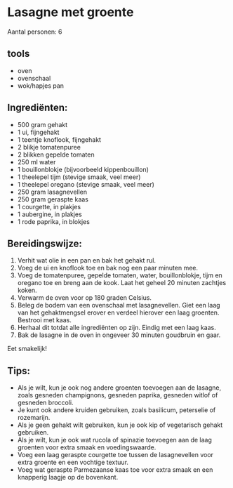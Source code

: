 # Lasagne met groente

Aantal personen: 6

## tools

- oven
- ovenschaal
- wok/hapjes pan

## Ingrediënten:

- 500 gram gehakt
- 1 ui, fijngehakt
- 1 teentje knoflook, fijngehakt
- 2 blikje tomatenpuree
- 2 blikken gepelde tomaten
- 250 ml water
- 1 bouillonblokje (bijvoorbeeld kippenbouillon)
- 1 theelepel tijm (stevige smaak, veel meer)
- 1 theelepel oregano (stevige smaak, veel meer)
- 250 gram lasagnevellen
- 250 gram geraspte kaas
- 1 courgette, in plakjes
- 1 aubergine, in plakjes
- 1 rode paprika, in blokjes

## Bereidingswijze:

1. Verhit wat olie in een pan en bak het gehakt rul.
2. Voeg de ui en knoflook toe en bak nog een paar minuten mee.
3. Voeg de tomatenpuree, gepelde tomaten, water, bouillonblokje, tijm en oregano toe en breng aan de kook. Laat het geheel 20 minuten zachtjes koken.
4. Verwarm de oven voor op 180 graden Celsius.
5. Beleg de bodem van een ovenschaal met lasagnevellen. Giet een laag van het gehaktmengsel erover en verdeel hierover een laag groenten. Bestrooi met kaas.
6. Herhaal dit totdat alle ingrediënten op zijn. Eindig met een laag kaas.
7. Bak de lasagne in de oven in ongeveer 30 minuten goudbruin en gaar.

Eet smakelijk!

## Tips:

- Als je wilt, kun je ook nog andere groenten toevoegen aan de lasagne, zoals gesneden champignons, gesneden paprika, gesneden witlof of gesneden broccoli.
- Je kunt ook andere kruiden gebruiken, zoals basilicum, peterselie of rozemarijn.
- Als je geen gehakt wilt gebruiken, kun je ook kip of vegetarisch gehakt gebruiken.
- Als je wilt, kun je ook wat rucola of spinazie toevoegen aan de laag groenten voor extra smaak en voedingswaarde.
- Voeg een laag geraspte courgette toe tussen de lasagnevellen voor extra groente en een vochtige textuur.
- Voeg wat geraspte Parmezaanse kaas toe voor extra smaak en een knapperig laagje op de bovenkant.
